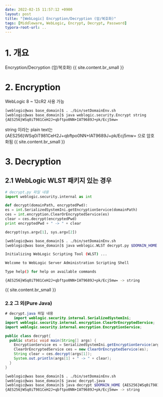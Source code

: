 ```yaml
---
date: 2022-02-15 11:57:12 +0900
layout: post
title: "[WebLogic] Encryption/Decryption (암/복호화)"
tags: [Middleware, WebLogic, Encrypt, Decrypt, Password]
typora-root-url: ..
---
```



# 1. 개요

Encryption/Decryption (암/복호화)
{{ site.content.br_small }}
# 2. Encryption

WebLogic 8 ~ 12cR2 사용 가능

```sh
[weblogic@was base_domain]$ . ./bin/setDomainEnv.sh
[weblogic@was base_domain]$ java weblogic.security.Encrypt string
{AES256}WSq0iT981CeH2J+qbftpo0NN+IAT9689J+pk/Ecj5mw=
```

string 이라는 plain text는 {AES256}WSq0iT981CeH2J+qbftpo0NN+IAT9689J+pk/Ecj5mw= 으로 암호화됨
{{ site.content.br_small }}
# 3. Decryption

## 2.1 WebLogic WLST 패키지 있는 경우

```py
# decrypt.py 파일 내용
import weblogic.security.internal as int

def decrypt(domainPath, encryptedPwd):
es = int.SerializedSystemIni.getEncryptionService(domainPath)
ces = int.encryption.ClearOrEncryptedService(es)
clear = ces.decrypt(encryptedPwd)
print encryptedPwd + " -> " + clear

decrypt(sys.argv[1], sys.argv[2])
```

```sh
[weblogic@was base_domain]$ . ./bin/setDomainEnv.sh
[weblogic@was base_domain]$ java weblogic.WLST decrypt.py $DOMAIN_HOME {AES256}WSq0iT981CeH2J+qbftpo0NN+IAT9689J+pk/Ecj5mw=

Initializing WebLogic Scripting Tool (WLST) ...

Welcome to WebLogic Server Administration Scripting Shell

Type help() for help on available commands

{AES256}WSq0iT981CeH2J+qbftpo0NN+IAT9689J+pk/Ecj5mw= -> string
```
{{ site.content.br_small }}
### 2.2 그 외(Pure Java)

```java
# decrypt.java 파일 내용
    import weblogic.security.internal.SerializedSystemIni;
import weblogic.security.internal.encryption.ClearOrEncryptedService;
import weblogic.security.internal.encryption.EncryptionService;

public class decrypt{
  public static void main(String[] args) {
    EncryptionService es = SerializedSystemIni.getEncryptionService(args[0]);
    ClearOrEncryptedService ces = new ClearOrEncryptedService(es);
    String clear = ces.decrypt(args[1]);
    System.out.println(args[1] + " -> " + clear);
  }
}
```

```sh
[weblogic@was base_domain]$ . ./bin/setDomainEnv.sh
[weblogic@was base_domain]$ javac decrypt.java
[weblogic@was base_domain]$ java decrypt $DOMAIN_HOME {AES256}WSq0iT981CeH2J+qbftpo0NN+IAT9689J+pk/Ecj5mw=
{AES256}WSq0iT981CeH2J+qbftpo0NN+IAT9689J+pk/Ecj5mw= -> string
```

